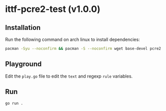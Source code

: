 # ittf-pcre2-test (v1.0.0)

## Installation

Run the following command on arch linux to install dependencies:

```bash
pacman -Syu --noconfirm && pacman -S --noconfirm wget base-devel pcre2
```

## Playground

Edit the `play.go` file to edit the `text` and regexp `rule` variables.

## Run

```bash
go run .
```